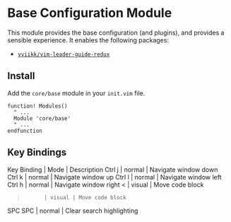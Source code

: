 # Base Configuration Module

This module provides the base configuration (and plugins), and provides a sensible experience. It enables the following packages:

- [`vviikk/vim-leader-guide-redux`](https://github.com/vviikk/vim-leader-guide-redux)

## Install

Add the `core/base` module in your `init.vim` file.

```viml
function! Modules()
  " ...
  Module 'core/base'
  " ...
endfunction
```

## Key Bindings
Key Binding | Mode   | Description
Ctrl j      | normal | Navigate window down
Ctrl k      | normal | Navigate window up
Ctrl l      | normal | Navigate window left
Ctrl h      | normal | Navigate window right
<           | visual | Move code block
>           | visual | Move code block
SPC SPC     | normal | Clear search highlighting
